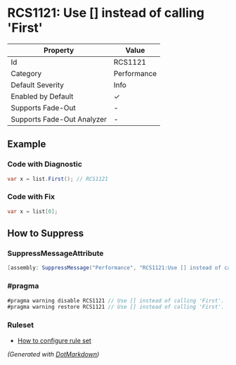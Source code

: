 # RCS1121: Use \[\] instead of calling 'First'

| Property                    | Value       |
| --------------------------- | ----------- |
| Id                          | RCS1121     |
| Category                    | Performance |
| Default Severity            | Info        |
| Enabled by Default          | &#x2713;    |
| Supports Fade\-Out          | \-          |
| Supports Fade\-Out Analyzer | \-          |

## Example

### Code with Diagnostic

```csharp
var x = list.First(); // RCS1121
```

### Code with Fix

```csharp
var x = list[0];
```

## How to Suppress

### SuppressMessageAttribute

```csharp
[assembly: SuppressMessage("Performance", "RCS1121:Use [] instead of calling 'First'.", Justification = "<Pending>")]
```

### \#pragma

```csharp
#pragma warning disable RCS1121 // Use [] instead of calling 'First'.
#pragma warning restore RCS1121 // Use [] instead of calling 'First'.
```

### Ruleset

* [How to configure rule set](../HowToConfigureAnalyzers.md)

*\(Generated with [DotMarkdown](http://github.com/JosefPihrt/DotMarkdown)\)*